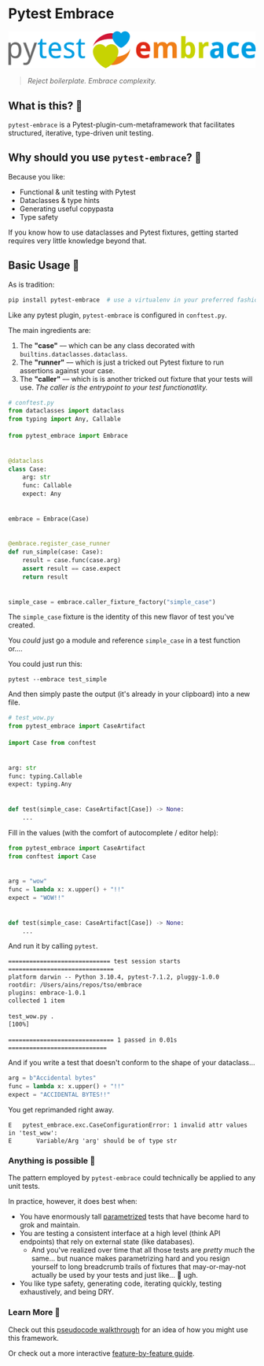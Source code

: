 # Pytest Embrace

![Image title](logotype.svg)

> _Reject boilerplate. Embrace complexity._

## What is this? 👀

`pytest-embrace` is a Pytest-plugin-cum-metaframework that facilitates structured, iterative, type-driven unit testing.

## Why should you use `pytest-embrace`? 🧐

Because you like:

- Functional & unit testing with Pytest
- Dataclasses & type hints
- Generating useful copypasta
- Type safety

If you know how to use dataclasses and Pytest fixtures, getting started requires very little knowledge beyond that.

## Basic Usage 👋
As is tradition:

```bash
pip install pytest-embrace  # use a virtualenv in your preferred fashion
```

Like any pytest plugin, `pytest-embrace` is configured in `conftest.py`.

The main ingredients are:

1. The **"case"** –– which can be any class decorated with `builtins.dataclasses.dataclass`.
2. The **"runner"** –– which is just a tricked out Pytest fixture to run assertions against your case.
3. The **"caller"** –– which is is another tricked out fixture that your tests will use. *The caller is the entrypoint to your test functionatlity.*

```python
# conftest.py
from dataclasses import dataclass
from typing import Any, Callable

from pytest_embrace import Embrace


@dataclass
class Case:
    arg: str
    func: Callable
    expect: Any


embrace = Embrace(Case)


@embrace.register_case_runner
def run_simple(case: Case):
    result = case.func(case.arg)
    assert result == case.expect
    return result


simple_case = embrace.caller_fixture_factory("simple_case")
```

The `simple_case` fixture is the identity of this new flavor of test you've created.

You *could* just go a module and reference `simple_case` in a test function or....

You could just run this:

```shell
pytest --embrace test_simple
```

And then simply paste the output (it's already in your clipboard) into a new file.

```python
# test_wow.py
from pytest_embrace import CaseArtifact

import Case from conftest


arg: str
func: typing.Callable
expect: typing.Any


def test(simple_case: CaseArtifact[Case]) -> None:
    ...
```

Fill in the values (with the comfort of autocomplete / editor help):

```python
from pytest_embrace import CaseArtifact
from conftest import Case


arg = "wow"
func = lambda x: x.upper() + "!!"
expect = "WOW!!"


def test(simple_case: CaseArtifact[Case]) -> None:
    ...
```

And run it by calling `pytest`.

```shell
============================= test session starts ==============================
platform darwin -- Python 3.10.4, pytest-7.1.2, pluggy-1.0.0
rootdir: /Users/ains/repos/tso/embrace
plugins: embrace-1.0.1
collected 1 item

test_wow.py .                                                            [100%]

============================== 1 passed in 0.01s ============================
```

And if you write a test that doesn't conform to the shape of your dataclass...

```python
arg = b"Accidental bytes"
func = lambda x: x.upper() + "!!"
expect = "ACCIDENTAL BYTES!!"
```

You get reprimanded right away.

```shell
E   pytest_embrace.exc.CaseConfigurationError: 1 invalid attr values in 'test_wow':
E       Variable/Arg 'arg' should be of type str
```

### Anything is possible 🌠

The pattern employed by `pytest-embrace` could technically be applied to any unit tests.

In practice, however, it does best when:

- You have enormously tall [parametrized](https://docs.pytest.org/en/7.1.x/how-to/parametrize.html#parametrize) tests that have become hard to grok and maintain.
- You are testing a consistent interface at a high level (think API endpoints) that rely on external state (like databases).
  - And you've realized over time that all those tests are _pretty much_ the same... but nuance makes parametrizing hard and you resign yourself to long breadcrumb trails of fixtures that may-or-may-not actually be used by your tests and just like... 😤 ugh.
- You like type safety, generating code, iterating quickly, testing exhaustively, and being DRY.

### Learn More 🤠

Check out this [pseudocode walkthrough](./pseudocode-example.md) for an idea of how you might use this framework.

Or check out a more interactive [feature-by-feature guide](./usage/index.md).
